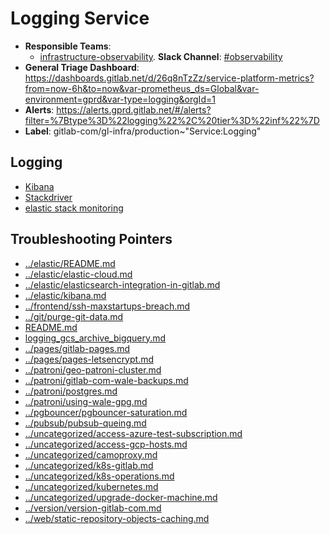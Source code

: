 <!-- MARKER: do not edit this section directly. Edit services/service-catalog.yml then run scripts/generate-docs -->
#  Logging Service

* **Responsible Teams**:
  * [infrastructure-observability](https://about.gitlab.com/handbook/engineering/infrastructure/team/reliability/). **Slack Channel**: [#observability](https://gitlab.slack.com/archives/observability)
* **General Triage Dashboard**: https://dashboards.gitlab.net/d/26q8nTzZz/service-platform-metrics?from=now-6h&to=now&var-prometheus_ds=Global&var-environment=gprd&var-type=logging&orgId=1
* **Alerts**: https://alerts.gprd.gitlab.net/#/alerts?filter=%7Btype%3D%22logging%22%2C%20tier%3D%22inf%22%7D
* **Label**: gitlab-com/gl-infra/production~"Service:Logging"

## Logging

* [Kibana](https://log.gprd.gitlab.net/app/kibana)
* [Stackdriver](https://console.cloud.google.com/logs/viewer?project=gitlab-production)
* [elastic stack monitoring](https://00a4ef3362214c44a044feaa539b4686.us-central1.gcp.cloud.es.io:9243/app/monitoring#/home?_g=(cluster_uuid:RM2uqM76TnWT3JL5n5NzCw))

## Troubleshooting Pointers

* [../elastic/README.md](../elastic/README.md)
* [../elastic/elastic-cloud.md](../elastic/elastic-cloud.md)
* [../elastic/elasticsearch-integration-in-gitlab.md](../elastic/elasticsearch-integration-in-gitlab.md)
* [../elastic/kibana.md](../elastic/kibana.md)
* [../frontend/ssh-maxstartups-breach.md](../frontend/ssh-maxstartups-breach.md)
* [../git/purge-git-data.md](../git/purge-git-data.md)
* [README.md](README.md)
* [logging_gcs_archive_bigquery.md](logging_gcs_archive_bigquery.md)
* [../pages/gitlab-pages.md](../pages/gitlab-pages.md)
* [../pages/pages-letsencrypt.md](../pages/pages-letsencrypt.md)
* [../patroni/geo-patroni-cluster.md](../patroni/geo-patroni-cluster.md)
* [../patroni/gitlab-com-wale-backups.md](../patroni/gitlab-com-wale-backups.md)
* [../patroni/postgres.md](../patroni/postgres.md)
* [../patroni/using-wale-gpg.md](../patroni/using-wale-gpg.md)
* [../pgbouncer/pgbouncer-saturation.md](../pgbouncer/pgbouncer-saturation.md)
* [../pubsub/pubsub-queing.md](../pubsub/pubsub-queing.md)
* [../uncategorized/access-azure-test-subscription.md](../uncategorized/access-azure-test-subscription.md)
* [../uncategorized/access-gcp-hosts.md](../uncategorized/access-gcp-hosts.md)
* [../uncategorized/camoproxy.md](../uncategorized/camoproxy.md)
* [../uncategorized/k8s-gitlab.md](../uncategorized/k8s-gitlab.md)
* [../uncategorized/k8s-operations.md](../uncategorized/k8s-operations.md)
* [../uncategorized/kubernetes.md](../uncategorized/kubernetes.md)
* [../uncategorized/upgrade-docker-machine.md](../uncategorized/upgrade-docker-machine.md)
* [../version/version-gitlab-com.md](../version/version-gitlab-com.md)
* [../web/static-repository-objects-caching.md](../web/static-repository-objects-caching.md)
<!-- END_MARKER -->
